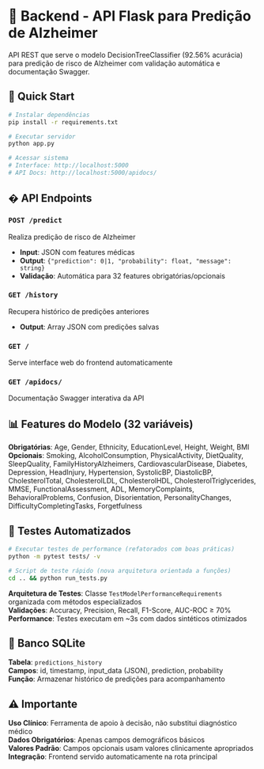 # 🧠 Backend - API Flask para Predição de Alzheimer

API REST que serve o modelo DecisionTreeClassifier (92.56% acurácia) para predição de risco de Alzheimer com validação automática e documentação Swagger.

## 🚀 Quick Start

```bash
# Instalar dependências
pip install -r requirements.txt

# Executar servidor
python app.py

# Acessar sistema
# Interface: http://localhost:5000
# API Docs: http://localhost:5000/apidocs/
```

## � API Endpoints

### `POST /predict`
Realiza predição de risco de Alzheimer
- **Input**: JSON com features médicas
- **Output**: `{"prediction": 0|1, "probability": float, "message": string}`
- **Validação**: Automática para 32 features obrigatórias/opcionais

### `GET /history` 
Recupera histórico de predições anteriores
- **Output**: Array JSON com predições salvas

### `GET /`
Serve interface web do frontend automaticamente

### `GET /apidocs/`
Documentação Swagger interativa da API

## 📊 Features do Modelo (32 variáveis)

**Obrigatórias**: Age, Gender, Ethnicity, EducationLevel, Height, Weight, BMI  
**Opcionais**: Smoking, AlcoholConsumption, PhysicalActivity, DietQuality, SleepQuality, FamilyHistoryAlzheimers, CardiovascularDisease, Diabetes, Depression, HeadInjury, Hypertension, SystolicBP, DiastolicBP, CholesterolTotal, CholesterolLDL, CholesterolHDL, CholesterolTriglycerides, MMSE, FunctionalAssessment, ADL, MemoryComplaints, BehavioralProblems, Confusion, Disorientation, PersonalityChanges, DifficultyCompletingTasks, Forgetfulness

## 🧪 Testes Automatizados

```bash
# Executar testes de performance (refatorados com boas práticas)
python -m pytest tests/ -v

# Script de teste rápido (nova arquitetura orientada a funções)
cd .. && python run_tests.py
```

**Arquitetura de Testes**: Classe `TestModelPerformanceRequirements` organizada com métodos especializados  
**Validações**: Accuracy, Precision, Recall, F1-Score, AUC-ROC ≥ 70%  
**Performance**: Testes executam em ~3s com dados sintéticos otimizados

## 💾 Banco SQLite

**Tabela**: `predictions_history`  
**Campos**: id, timestamp, input_data (JSON), prediction, probability  
**Função**: Armazenar histórico de predições para acompanhamento

## ⚠️ Importante

**Uso Clínico**: Ferramenta de apoio à decisão, não substitui diagnóstico médico  
**Dados Obrigatórios**: Apenas campos demográficos básicos  
**Valores Padrão**: Campos opcionais usam valores clinicamente apropriados  
**Integração**: Frontend servido automaticamente na rota principal
